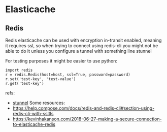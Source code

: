# Elasticache

## Redis
Redis elasticache can be used with encryption in-transit enabled,
meaning it requires ssl, so when trying to connect using redis-cli you might
not be able to do it unless you configure a tunnel with something line stunnel

For testing purposes it might be easier to use python:
```
import redis
r = redis.Redis(host=host, ssl=True, password=password)
r.set('test-key', 'test-value')
r.get('test-key')
```

refs:
- [stunnel](https://www.stunnel.org/)
Some resources:
- https://help.compose.com/docs/redis-and-redis-cli#section-using-redis-cli-with-ssltls
- https://kevinhakanson.com/2018-06-27-making-a-secure-connection-to-elasticache-redis
